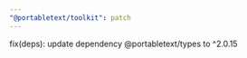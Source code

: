 ```yaml
---
"@portabletext/toolkit": patch
---
```


fix(deps): update dependency @portabletext/types to ^2.0.15
